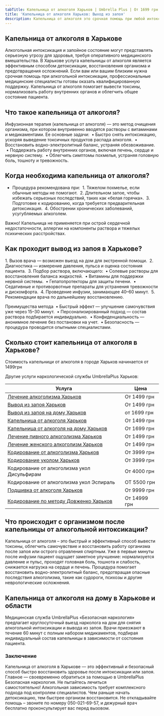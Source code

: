 ```yaml
---
tabTitle: Капельница от алкоголя Харьков | Umbrella Plus | От 1699 грн
title: 'Капельница от алкоголя Харьков: Выход из запоя'
description: Капельница от алкоголя это срочная помощь при любой интоксикации
---
```


## Капельница от алкоголя в Харькове

Алкогольная интоксикация и запойное состояние могут представлять серьезную угрозу для здоровья, требуя оперативного медицинского вмешательства. В Харькове услуга капельницы от алкоголя является эффективным способом детоксикации, восстановления организма и предотвращения осложнений. Если вам или вашим близким нужна срочная помощь при алкогольной интоксикации, профессиональные медицинские специалисты готовы оказать квалифицированную поддержку. Капельница от алкоголя помогает вывести токсины, нормализовать работу внутренних органов и облегчить общее состояние пациента.

## Что такое капельница от алкоголя?

Инфузионная терапия (капельница от алкоголя) — это метод очищения организма, при котором внутривенно вводятся растворы с витаминами и медикаментами. Ее основные задачи:
 • Быстро снять интоксикацию, ускоряя выведение токсичных продуктов распада алкоголя.
 • Восстановить водно-электролитный баланс, устраняя обезвоживание.
 • Поддержать работу внутренних органов, включая печень, сердце и нервную систему.
 • Облегчить симптомы похмелья, устраняя головную боль, тошноту и тревожность.

## Когда необходима капельница от алкоголя?

* Процедура рекомендована при:
   1. Тяжелом похмелье, если обычные методы не помогают.
   2. Длительном запое, чтобы избежать серьезных последствий, таких как «белая горячка».
   3. Подготовке к кодированию, когда требуется предварительная детоксикация.
   4. Обострении хронических заболеваний, усугубляемых алкоголем.

Важно! Капельница не применяется при острой сердечной недостаточности, аллергии на компоненты раствора и тяжелых психических расстройствах.

## Как проходит вывод из запоя в Харькове?

1\. Вызов врача — возможен выезд на дом для экстренной помощи.
 2. Диагностика — измерение давления, пульса и оценка состояния пациента.
 3. Подбор раствора, включающего:
 • Солевые растворы для восстановления баланса жидкостей.
 • Витамины для поддержки нервной системы.
 • Гепатопротекторы для защиты печени.
 • Седативные и противорвотные препараты для устранения тревожности и дискомфорта.
 4. Проведение инфузии, занимающее 40–60 минут.
 5. Рекомендации врача по дальнейшему восстановлению.

Преимущества метода
 • Быстрый эффект — улучшение самочувствия уже через 15–30 минут.
 • Персонализированный подход — состав раствора подбирается индивидуально.
 • Конфиденциальность — анонимное лечение без постановки на учет.
 • Безопасность — процедура проводится опытными специалистами.

## Сколько стоит капельница от алкоголя в Харькове?

Стоимость капельници от алкоголя в городе Харьков начинается от 1499грн

Другие услуги наркологической службы UmbrellaPlus Харьков:

| Услуга                                                                                                                | Цена         |
| --------------------------------------------------------------------------------------------------------------------- | ------------ |
| [Лечение алкоголизма Харьков](https://umbrella-plus.com.ua/kharkiv/lechenie-alkogolizma-kharkiv/)                     | От 1499 грн  |
| [Вывод из запоя Харьков](https://umbrella-plus.com.ua/kharkiv/vivod-iz-zapoia-kharkiv/)                               | От 1499 грн  |
| [Вывод из запоя на дому Харьков](https://umbrella-plus.com.ua/kharkiv/vivod-iz-zapoia-na-domy-kharkiv/)               | от 1699 грн  |
| [Капельница от алкоголя Харьков](https://umbrella-plus.com.ua/kharkiv/kapelnitsya-ot-alc/)                            | От 1499 грн  |
| [Капельница от алкоголя на дому Харьков](https://umbrella-plus.com.ua/kharkiv/kapelnica-ot-alkogola-na-domy-kharkiv/) | От 1699 грн  |
| [Лечение пивного алкоголизма Харьков](https://umbrella-plus.com.ua/kharkiv/lechenie_pivnogo_alkogolizma_kharkiv/)     | От 1499 грн  |
| [Лечение женского алкоголизм Харьков](https://umbrella-plus.com.ua/kharkiv/lechenie_jenskogo_alkogolizma_kharkiv/)    | От 1499 грн  |
| [Кодирование от алкоголизма Харьков](https://umbrella-plus.com.ua/kharkiv/kodirovka_ot_alkogolizma_kharkiv/)          | От 3999 грн  |
| [Кодирование уколом Харьков](https://umbrella-plus.com.ua/kharkiv/kodirovka_ot_alkogolizma_ykolom_kharkov/)           | От 3999 грн  |
| Кодирование от алкоголизма укол Дисульфирам                                                                           | От 4000 грн  |
| Кодирование от алкоголизма укол Эспираль                                                                              | ОТ 5500 грн  |
| [Подшивка от алкоголя Харьков](https://umbrella-plus.com.ua/kharkiv/podshivka_ot_alkogolizma_kharkiv/)                | От 9999 грн  |
| [Кодирование по методу Довженко Харьков](https://umbrella-plus.com.ua/kharkiv/kodirovka_ot_alkogolizma_po_dovjenko/)  | От 14999 грн |

## Что происходит с организмом после капельницы от алкогольной интоксикации?

Капельница от алкоголя – это быстрый и эффективный способ вывести токсины, облегчить самочувствие и восстановить работу организма после запоя или острого отравления спиртным. Уже в первые минуты после инфузии пациент ощущает заметное улучшение: нормализуется давление и пульс, проходят головная боль, тошнота и слабость, снижается нагрузка на сердце и печень. Процедура помогает восстановить водно-электролитный баланс, предотвращая опасные последствия алкоголизма, такие как судороги, психозы и другие неврологические осложнения.

## Капельница от алкоголя на дому в Харькове и области

Медицинская служба UmbrellaPlus «Безопасная наркология» предлагает круглосуточный выезд нарколога на дом для снятия алкогольной интоксикации и вывода из запоя. Врачи приезжают в течение 60 минут с полным набором медикаментов, подбирая индивидуальный состав капельницы в зависимости от состояния пациента.

### Заключение

Капельница от алкоголя в Харькове — это эффективный и безопасный способ быстро восстановить здоровье после интоксикации или запоя. Главное — своевременно обратиться за помощью в UmbrellaPlus Безопасная наркология.
Не пытайтесь лечиться самостоятельно! Алкогольная зависимость требует комплексного подхода под контролем специалистов.
Чем раньше начать детоксикацию, тем быстрее организм восстановится. Не откладывайте помощь – звоните по номеру 050-021-69-57, и дежурный врач бесплатно проконсультирует вас перед вызовом.
